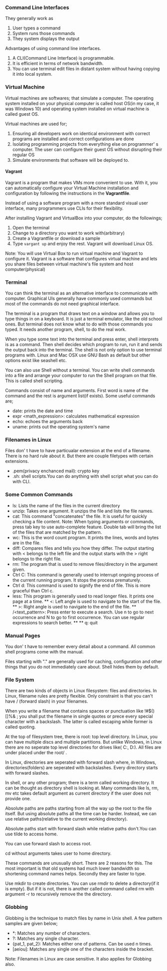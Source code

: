 ### Command Line Interfaces

They generally work as

1. User types a command
2. System runs those commands
3. They system displays the output

Advantages of using command line interfaces.

1. A CLI(Command Line Interface) is programmable.
2. It is efficient in terms of network bandwidth.
3. You can use terminal edit files in distant system without having copying it 
   into local system.

### Virtual Machine
Virtual machines are softwares; that simulate a computer. The operating system
installed on your physical computer is called host OS(in my case, it was 
Windows 10) and operating system installed on virtual machine is called guest 
OS.

Virtual machines are used for;

1. Ensuring all developers work on identical environment with correct programs
are installed and correct configurations are done
2. Isolating programming projects from everything else on programmer' s computer.
The user can configure their guest OS without disrupting their regular OS
3. Simulate environments that software will be deployed to.

#### Vagrant

Vagrant is a program that makes VMs more convenient to use. With it, you can 
automatically configure your Virtual Machine installation and configuration
by following the instructions in the __Vagrantfile__.

Instead of using a software program with a more standard visual user interface,
many programmers use CLIs for their flexibility.

After installing Vagrant and VirtualBox into your computer, do the followings;

1. Open the terminal
2. Change to a directory you want to work with(arbitrary)
3. Create a Vagrantfile or download a sample
4. Type ``vargant up`` and enjoy the rest. Vagrant will download Linux OS.

Note: You will use Virtual Box to run virtual machine and Vagrant to configure 
it. Vagrant is a software that configures virtual machine and lets you share 
files between virtual machine's file system and host computer(physical)

### Terminal

You can think the terminal as an alternative interface to communicate with
computer. Graphical UIs generally have commonly used commands but most of
the commands do not need graphical interface.

The terminal is a program that draws text on a window and allows you to type 
things in on a keyboard. It is just a terminal emulator, like the old school 
ones. But terminal does not know what to do with those commands you typed. It
needs another program, shell, to do the real work.

When you type some text into the terminal and press enter, shell interprets is
as a command. Then shell decides which program to run, run it and sends the 
output back into the terminal. The shell is not only option to use terminal 
programs with. Linux and Mac OSX use GNU Bash as default but other options 
exist like seashell etc.

You can also use Shell without a terminal. You can write shell commands into
a file and arrange your computer to run the Shell program on that file. This is
called shell scripting.

Commands consist of name and arguments. First word is name of the command and 
the rest is argument list(if exists). Some useful commands are;

* date: prints the date and time
* expr <math_expression>: calculates mathematical expression
* echo: echoes the arguments back
* uname: prints out the operating system's name

### Filenames in Linux
Files don' t have to have particualar extension at the end of a filename. There
is no hard rule about it. But there are couple filetypes with certain 
extensions.

* .pem(privacy enchanced mail): crypto key
* .sh: shell scripts.You can do anything with shell script what you can do with 
CLI.

### Some Common Commands

* ls: Lists the name of the files in the current directory
* unzip: Takes one argument. It unzips the file and lists the file names.
* cat: This command "concatenates" the file. It is useful for quickly checking
a file content.
Note: When typing arguments or commands, press tab key to use auto-complete
feature. Double tab will bring the list of the files that are matched by the
pattern.
* wc: This is the word count program. It prints the lines, words and bytes are
in the file.
* diff: Compares files and tells you how they differ. The output starting with 
< belongs to the left file and the output starts with the > right belongs to 
the right file. 
* rm: The program that is used to remove files/directory in the argument given.
* Ctrl C: This command is generally used to interrupt ongoing process of the
current running program. It stops the process prematurely.
* Ctrl d: This command is used to signify the end of file. This is more 
graceful than Ctrl c.
* less: This program is generally used to read longer files. It prints one page
at a time.
** <: Left angle is used to navigate to the start of the file.
** >: Right angle is used to navigate to the end of the file. 
** /<text_pattern>: Press enter to execute a search. Use n to go to next 
occurrence and N to go to first occurrence. You can use regular expressions to
search better.
** 
** q: quit

### Manual Pages

You don' t have to remember every detail about a command. All common shell 
programs come with the manual.

Files starting with "." are generally used for caching, configuration and other
things that you do not immediately care about. Shell hides them by default.

### File System

There are two kinds of objects in Linux filesystem: files and directories.
In Linux, filename rules are pretty flexible. Only constraint is that you can't
have / (forward slash) in your filenames. 

When you write a filename that contains spaces or punctuation like !#$()[]%& ;
you shall put the filename in single quotes or prece every special character 
with a backslash. The latter is called escaping while former is called quoting.

At the top of filesystem tree, there is root: top level directory. In Linux, 
you can have multiple discs and multiple partitions. But unlike Windows, in 
Linux there are no seperate top level directories for drives like( C:, D:).
All files are under placed under the root/ . 

In Linux, directories are seperated with forward slash where, in Windows, 
directories(folders) are seperated with backslashes. Every directory starts
with forward slashes.

In shell, or any other program; there is a term called working directory. It 
can be thought as directory shell is looking at. Many commands like ls, rm, mv
etc takes default argument as current directory if the user does not provide 
one.

Absolute paths are paths starting from all the way up the root to the file 
itself. But using absolute paths all the time can be harder. Instead, we can
use relative paths(relative to the current working directory).

Absolute paths start with forward slash while relative paths don't.You can use
tilde to access home.

You can use forward slash to access root.

cd without arguments takes user to home directory.

These commands are unusually short. There are 2 reasons for this. The most 
important is that old systems had much lower bandwidth so shortening command
names helps. Secondly they are faster to type.

Use mkdir to  create directories. You can use rmdir to delete a directory(if
it is empty). But if it is not, there is another called command called rm with
argument -r to recursively remove the the directory.

### Globbing

Globbing is the technique to match files by name in Unix shell. A few pattern 
samples are given below;

* *: Matches any number of characters.
* ?: Matches any single character.
* {pat_1, pat_2}: Matches either one of patterns. Can be used n times.
* [aeiou]: Matches any single one of the characters inside the bracket.

Note: Filenames in Linux are case sensitive. It also applies for Globbing also. 
